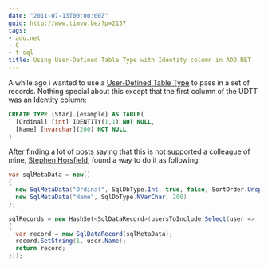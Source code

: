```yaml
---
date: "2011-07-13T00:00:00Z"
guid: http://www.timvw.be/?p=2157
tags:
- ado.net
- C
- t-sql
title: Using User-Defined Table Type with Identity column in ADO.NET
---
```

A while ago i wanted to use a [User-Defined Table Type](http://msdn.microsoft.com/en-us/library/bb522526.aspx) to pass in a set of records. Nothing special about this except that the first column of the UDTT was an Identity column:

```sql
CREATE TYPE [Star].[example] AS TABLE(  
  [Ordinal] [int] IDENTITY(1,1) NOT NULL,  
  [Name] [nvarchar](200) NOT NULL,
)
``` 

After finding a lot of posts saying that this is not supported a colleague of mine, [Stephen Horsfield](http://stevehorsfield.wordpress.com/), found a way to do it as following:

```csharp
var sqlMetaData = new[] 
{  
  new SqlMetaData("Ordinal", SqlDbType.Int, true, false, SortOrder.Unspecified, -1),   
  new SqlMetaData("Name", SqlDbType.NVarChar, 200)
};

sqlRecords = new HashSet<SqlDataRecord>(usersToInclude.Select(user =>
{   
  var record = new SqlDataRecord(sqlMetaData);   
  record.SetString(1, user.Name);   
  return record; 
}));
```
